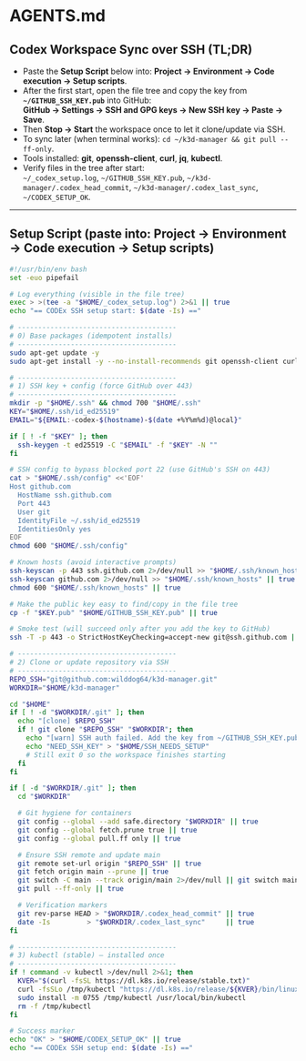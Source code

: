 # AGENTS.md

## Codex Workspace Sync over SSH (TL;DR)
- Paste the **Setup Script** below into: **Project → Environment → Code execution → Setup scripts**.
- After the first start, open the file tree and copy the key from **`~/GITHUB_SSH_KEY.pub`** into GitHub:  
  **GitHub → Settings → SSH and GPG keys → New SSH key → Paste → Save**.
- Then **Stop → Start** the workspace once to let it clone/update via SSH.
- To sync later (when terminal works): `cd ~/k3d-manager && git pull --ff-only`.
- Tools installed: **git**, **openssh-client**, **curl**, **jq**, **kubectl**.
- Verify files in the tree after start:  
  `~/_codex_setup.log`, `~/GITHUB_SSH_KEY.pub`, `~/k3d-manager/.codex_head_commit`, `~/k3d-manager/.codex_last_sync`, `~/CODEX_SETUP_OK`.

---

## Setup Script (paste into: Project → Environment → Code execution → Setup scripts)
```bash
#!/usr/bin/env bash
set -euo pipefail

# Log everything (visible in the file tree)
exec > >(tee -a "$HOME/_codex_setup.log") 2>&1 || true
echo "== CODEx SSH setup start: $(date -Is) =="

# ---------------------------------------
# 0) Base packages (idempotent installs)
# ---------------------------------------
sudo apt-get update -y
sudo apt-get install -y --no-install-recommends git openssh-client curl jq ca-certificates

# ---------------------------------------
# 1) SSH key + config (force GitHub over 443)
# ---------------------------------------
mkdir -p "$HOME/.ssh" && chmod 700 "$HOME/.ssh"
KEY="$HOME/.ssh/id_ed25519"
EMAIL="${EMAIL:-codex-$(hostname)-$(date +%Y%m%d)@local}"

if [ ! -f "$KEY" ]; then
  ssh-keygen -t ed25519 -C "$EMAIL" -f "$KEY" -N ""
fi

# SSH config to bypass blocked port 22 (use GitHub's SSH on 443)
cat > "$HOME/.ssh/config" <<'EOF'
Host github.com
  HostName ssh.github.com
  Port 443
  User git
  IdentityFile ~/.ssh/id_ed25519
  IdentitiesOnly yes
EOF
chmod 600 "$HOME/.ssh/config"

# Known hosts (avoid interactive prompts)
ssh-keyscan -p 443 ssh.github.com 2>/dev/null >> "$HOME/.ssh/known_hosts" || true
ssh-keyscan github.com 2>/dev/null >> "$HOME/.ssh/known_hosts" || true
chmod 600 "$HOME/.ssh/known_hosts" || true

# Make the public key easy to find/copy in the file tree
cp -f "$KEY.pub" "$HOME/GITHUB_SSH_KEY.pub" || true

# Smoke test (will succeed only after you add the key to GitHub)
ssh -T -p 443 -o StrictHostKeyChecking=accept-new git@ssh.github.com || true

# ---------------------------------------
# 2) Clone or update repository via SSH
# ---------------------------------------
REPO_SSH="git@github.com:wilddog64/k3d-manager.git"
WORKDIR="$HOME/k3d-manager"

cd "$HOME"
if [ ! -d "$WORKDIR/.git" ]; then
  echo "[clone] $REPO_SSH"
  if ! git clone "$REPO_SSH" "$WORKDIR"; then
    echo "[warn] SSH auth failed. Add the key from ~/GITHUB_SSH_KEY.pub to GitHub, then Stop→Start the workspace."
    echo "NEED_SSH_KEY" > "$HOME/SSH_NEEDS_SETUP"
    # Still exit 0 so the workspace finishes starting
  fi
fi

if [ -d "$WORKDIR/.git" ]; then
  cd "$WORKDIR"

  # Git hygiene for containers
  git config --global --add safe.directory "$WORKDIR" || true
  git config --global fetch.prune true || true
  git config --global pull.ff only || true

  # Ensure SSH remote and update main
  git remote set-url origin "$REPO_SSH" || true
  git fetch origin main --prune || true
  git switch -C main --track origin/main 2>/dev/null || git switch main || true
  git pull --ff-only || true

  # Verification markers
  git rev-parse HEAD > "$WORKDIR/.codex_head_commit" || true
  date -Is         > "$WORKDIR/.codex_last_sync"     || true
fi

# ---------------------------------------
# 3) kubectl (stable) — installed once
# ---------------------------------------
if ! command -v kubectl >/dev/null 2>&1; then
  KVER="$(curl -fsSL https://dl.k8s.io/release/stable.txt)"
  curl -fsSLo /tmp/kubectl "https://dl.k8s.io/release/${KVER}/bin/linux/amd64/kubectl"
  sudo install -m 0755 /tmp/kubectl /usr/local/bin/kubectl
  rm -f /tmp/kubectl
fi

# Success marker
echo "OK" > "$HOME/CODEX_SETUP_OK" || true
echo "== CODEx SSH setup end: $(date -Is) =="
